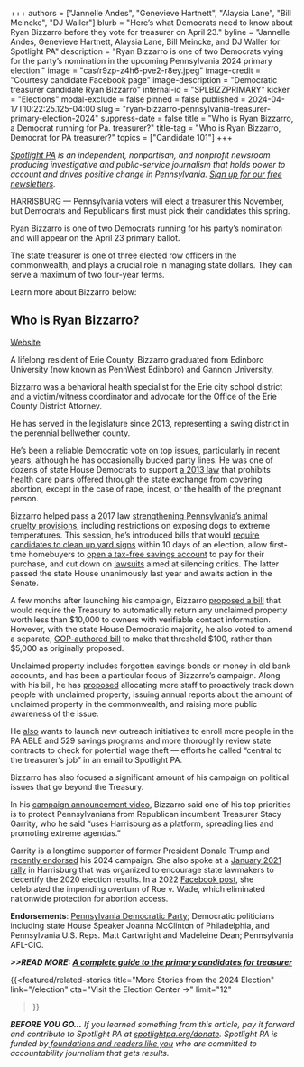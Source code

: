 +++
authors = ["Jannelle Andes", "Genevieve Hartnett", "Alaysia Lane", "Bill Meincke", "DJ Waller"]
blurb = "Here’s what Democrats need to know about Ryan Bizzarro before they vote for treasurer on April 23."
byline = "Jannelle Andes, Genevieve Hartnett, Alaysia Lane, Bill Meincke, and DJ Waller for Spotlight PA"
description = "Ryan Bizzarro is one of two Democrats vying for the party’s nomination in the upcoming Pennsylvania 2024 primary election."
image = "cas/r9zp-z4h6-pve2-r8ey.jpeg"
image-credit = "Courtesy candidate Facebook page"
image-description = "Democratic treasurer candidate Ryan Bizzarro"
internal-id = "SPLBIZZPRIMARY"
kicker = "Elections"
modal-exclude = false
pinned = false
published = 2024-04-17T10:22:25.125-04:00
slug = "ryan-bizzarro-pennsylvania-treasurer-primary-election-2024"
suppress-date = false
title = "Who is Ryan Bizzarro, a Democrat running for Pa. treasurer?"
title-tag = "Who is Ryan Bizzarro, Democrat for PA treasurer?"
topics = ["Candidate 101"]
+++

<a href="https://www.spotlightpa.org/"><em>Spotlight PA</em></a><em> is an independent, nonpartisan, and nonprofit newsroom producing investigative and public-service journalism that holds power to account and drives positive change in Pennsylvania. </em><a href="https://www.spotlightpa.org/newsletters"><em>Sign up for our free newsletters</em></a><em>.</em>

HARRISBURG — Pennsylvania voters will elect a treasurer this November, but Democrats and Republicans first must pick their candidates this spring.

Ryan Bizzarro is one of two Democrats running for his party’s nomination and will appear on the April 23 primary ballot.

The state treasurer is one of three elected row officers in the commonwealth, and plays a crucial role in managing state dollars. They can serve a maximum of two four-year terms.

Learn more about Bizzarro below:

<script src="https://www.spotlightpa.org/embed.js" async></script><div data-spl-embed-version="1" data-spl-src="https://www.spotlightpa.org/embeds/newsletter/?cta=Get%20the%20latest%20Spotlight%20PA%20candidate%20guides%2C%20voting%20guides%2C%20and%20other%20election%20stories%20through%20our%20free%20daily%20newsletter.&eyebrow=stay%20informed&preselect=papost"></div>

## Who is Ryan Bizzarro?

<a href="https://www.teambizzpa.com/">Website</a>

A lifelong resident of Erie County, Bizzarro graduated from Edinboro University (now known as PennWest Edinboro) and Gannon University.

Bizzarro was a behavioral health specialist for the Erie city school district and a victim/witness coordinator and advocate for the Office of the Erie County District Attorney.

He has served in the legislature since 2013, representing a swing district in the perennial bellwether county.

He’s been a reliable Democratic vote on top issues, particularly in recent years, although he has occasionally bucked party lines. He was one of dozens of state House Democrats to support <a href="https://www.legis.state.pa.us/CFDOCS/Legis/RC/Public/rc_view_action2.cfm?sess_yr=2013&amp;sess_ind=0&amp;rc_body=H&amp;rc_nbr=284">a 2013 law</a> that prohibits health care plans offered through the state exchange from covering abortion, except in the case of rape, incest, or the health of the pregnant person.

Bizzarro helped pass a 2017 law <a href="https://www.legis.state.pa.us/cfdocs/billinfo/billinfo.cfm?syear=2017&amp;sInd=0&amp;body=H&amp;type=B&amp;bn=1238#:~:text=An%20Act%20amending%20Titles%203,and%20for%20occupational%20licenses%20for">strengthening Pennsylvania’s animal cruelty provisions</a>, including restrictions on exposing dogs to extreme temperatures. This session, he’s introduced bills that would <a href="https://www.legis.state.pa.us/cfdocs/billinfo/billinfo.cfm?syear=2023&amp;sind=0&amp;body=H&amp;type=B&amp;bn=0131">require candidates to clean up yard signs</a> within 10 days of an election, allow first-time homebuyers to <a href="https://www.legis.state.pa.us/cfdocs/billinfo/billinfo.cfm?syear=2023&amp;sind=0&amp;body=H&amp;type=B&amp;bn=0126">open a tax-free savings account</a> to pay for their purchase, and cut down on <a href="https://www.legis.state.pa.us/cfdocs/billinfo/billinfo.cfm?syear=2023&amp;sind=0&amp;body=H&amp;type=B&amp;bn=1466">lawsuits</a> aimed at silencing critics. The latter passed the state House unanimously last year and awaits action in the Senate.

A few months after launching his campaign, Bizzarro <a href="https://www.pahouse.com/InTheNews/NewsRelease/?id=132592">proposed a bill</a> that would require the Treasury to automatically return any unclaimed property worth less than $10,000 to owners with verifiable contact information. However, with the state House Democratic majority, he also voted to amend a separate, <a href="https://www.legis.state.pa.us/cfdocs/billInfo/bill_history.cfm?syear=2023&amp;sind=0&amp;body=S&amp;type=B&amp;bn=24">GOP-authored bill</a> to make that threshold $100, rather than $5,000 as originally proposed.

Unclaimed property includes forgotten savings bonds or money in old bank accounts, and has been a particular focus of Bizzarro’s campaign. Along with his bill, he has <a href="https://drive.google.com/file/d/1Kp1lGbU1IYAiFVZYn2tNI63KM4TVoomf/view">proposed</a> allocating more staff to proactively track down people with unclaimed property, issuing annual reports about the amount of unclaimed property in the commonwealth, and raising more public awareness of the issue.

He <a href="https://www.teambizzpa.com/issues?id=18326f78-98e9-4be1-ae4e-2371f77e42d7">also</a> wants to launch new outreach initiatives to enroll more people in the PA ABLE and 529 savings programs and more thoroughly review state contracts to check for potential wage theft — efforts he called “central to the treasurer’s job” in an email to Spotlight PA.

Bizzarro has also focused a significant amount of his campaign on political issues that go beyond the Treasury.

In his <a href="https://www.youtube.com/watch?v=wrq4sSaFXmo">campaign announcement video</a>, Bizzarro said one of his top priorities is to protect Pennsylvanians from Republican incumbent Treasurer Stacy Garrity, who he said “uses Harrisburg as a platform, spreading lies and promoting extreme agendas.”

Garrity is a longtime supporter of former President Donald Trump and <a href="https://twitter.com/GarrityForPA/status/1745921389775700067">recently endorsed</a> his 2024 campaign. She also spoke at a <a href="https://www.roxburynews.com/ltdv.php?v=10449">January 2021 rally</a> in Harrisburg that was organized to encourage state lawmakers to decertify the 2020 election results. In a 2022 <a href="https://www.facebook.com/GarrityForPA/posts/pfbid02s6WZpC6KQE2T9gApBJ3fuFS4pju6heTuxj7SR3adpLjPZqoqrxLwCuoKEK5ymXEwl">Facebook post</a>, she celebrated the impending overturn of Roe v. Wade, which eliminated nationwide protection for abortion access.

<strong>Endorsements</strong>: <a href="https://www.padems.com/candidates/#:~:text=PA%20TREASURER-,Ryan%20Bizzarro,-Democrat%20Ryan%20Bizzarro">Pennsylvania Democratic Party</a>; Democratic politicians including state House Speaker Joanna McClinton of Philadelphia, and Pennsylvania U.S. Reps. Matt Cartwright and Madeleine Dean; Pennsylvania AFL-CIO.<u></u>

<strong><em>&gt;&gt;READ MORE: </em></strong><a href="https://www.spotlightpa.org/news/2024/03/pennsylvania-election-2024-treasurer-primary-candidates-stacy-garrity-ryan-bizzarro-erin-mcclelland/"><strong><em>A complete guide to the primary candidates for treasurer</em></strong></a><strong><em></em></strong>

{{<featured/related-stories 
  title="More Stories from the 2024 Election" 
  link="/election"
  cta="Visit the Election Center →"
  limit="12"
>}}

<strong><em>BEFORE YOU GO…</em></strong><em> If you learned something from this article, pay it forward and contribute to Spotlight PA at </em><a href="https://www.spotlightpa.org/donate"><em>spotlightpa.org/donate</em></a><em>. Spotlight PA is funded by</em><a href="https://www.spotlightpa.org/support"><em> foundations and readers like you</em></a><em> who are committed to accountability journalism that gets results.</em>

